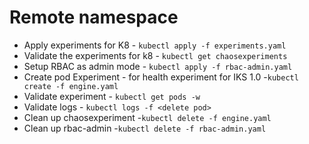 # Remote namespace 
* Apply experiments for K8 - `kubectl apply -f experiments.yaml`
* Validate the experiments for k8 - `kubectl get chaosexperiments`
* Setup RBAC as admin mode - `kubectl apply -f rbac-admin.yaml`
* Create pod Experiment - for health experiment for IKS 1.0 -`kubectl create -f engine.yaml`
* Validate experiment - `kubectl get pods -w`
* Validate logs - `kubectl logs -f <delete pod>`
* Clean up chaosexperiment -`kubectl delete -f engine.yaml`
* Clean up rbac-admin  -`kubectl delete -f rbac-admin.yaml`
